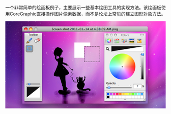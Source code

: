 一个非常简单的绘画板例子，主要展示一些基本绘图工具的实现方法。该绘画板使用CoreGraphic直接操作图片像素数据，而不是论坛上常见的建立图形对象方法。

![snapshot.png](./snapshot.png "snapshot")
